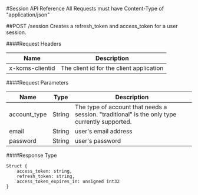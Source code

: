 #Session API Reference
All Requests must have Content-Type of "application/json"

##POST /session
Creates a refresh_token and access_token for a user session.

####Request Headers

| Name  | Description |
| ------------- | ------------- |
| x-koms-clientid  | The client id for the client application  |

####Request Parameters

| Name  | Type | Description |
| ------------- | ------------- | ------------- |
| account_type | String | The type of account that needs a session. "traditional" is the only type currently supported. |
| email | String | user's email address |
| password | String | user's password |

####Response Type
```
Struct {
    access_token: string,
    refresh_token: string,
    access_token_expires_in: unsigned int32
}
```